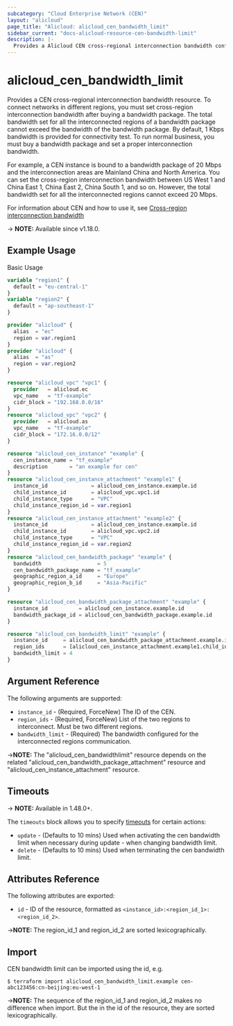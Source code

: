 ```yaml
---
subcategory: "Cloud Enterprise Network (CEN)"
layout: "alicloud"
page_title: "Alicloud: alicloud_cen_bandwidth_limit"
sidebar_current: "docs-alicloud-resource-cen-bandwidth-limit"
description: |-
  Provides a Alicloud CEN cross-regional interconnection bandwidth configuration resource.
---
```


# alicloud_cen_bandwidth_limit

Provides a CEN cross-regional interconnection bandwidth resource. To connect networks in different regions, you must set cross-region interconnection bandwidth after buying a bandwidth package. The total bandwidth set for all the interconnected regions of a bandwidth package cannot exceed the bandwidth of the bandwidth package. By default, 1 Kbps bandwidth is provided for connectivity test. To run normal business, you must buy a bandwidth package and set a proper interconnection bandwidth.

For example, a CEN instance is bound to a bandwidth package of 20 Mbps and  the interconnection areas are Mainland China and North America. You can set the cross-region interconnection bandwidth between US West 1 and China East 1, China East 2, China South 1, and so on. However, the total bandwidth set for all the interconnected regions cannot exceed 20  Mbps.

For information about CEN and how to use it, see [Cross-region interconnection bandwidth](https://www.alibabacloud.com/help/doc-detail/65983.htm)

-> **NOTE:** Available since v1.18.0.

## Example Usage

Basic Usage

```terraform
variable "region1" {
  default = "eu-central-1"
}
variable "region2" {
  default = "ap-southeast-1"
}

provider "alicloud" {
  alias  = "ec"
  region = var.region1
}
provider "alicloud" {
  alias  = "as"
  region = var.region2
}

resource "alicloud_vpc" "vpc1" {
  provider   = alicloud.ec
  vpc_name   = "tf-example"
  cidr_block = "192.168.0.0/16"
}
resource "alicloud_vpc" "vpc2" {
  provider   = alicloud.as
  vpc_name   = "tf-example"
  cidr_block = "172.16.0.0/12"
}

resource "alicloud_cen_instance" "example" {
  cen_instance_name = "tf_example"
  description       = "an example for cen"
}
resource "alicloud_cen_instance_attachment" "example1" {
  instance_id              = alicloud_cen_instance.example.id
  child_instance_id        = alicloud_vpc.vpc1.id
  child_instance_type      = "VPC"
  child_instance_region_id = var.region1
}
resource "alicloud_cen_instance_attachment" "example2" {
  instance_id              = alicloud_cen_instance.example.id
  child_instance_id        = alicloud_vpc.vpc2.id
  child_instance_type      = "VPC"
  child_instance_region_id = var.region2
}
resource "alicloud_cen_bandwidth_package" "example" {
  bandwidth                  = 5
  cen_bandwidth_package_name = "tf_example"
  geographic_region_a_id     = "Europe"
  geographic_region_b_id     = "Asia-Pacific"
}

resource "alicloud_cen_bandwidth_package_attachment" "example" {
  instance_id          = alicloud_cen_instance.example.id
  bandwidth_package_id = alicloud_cen_bandwidth_package.example.id
}

resource "alicloud_cen_bandwidth_limit" "example" {
  instance_id     = alicloud_cen_bandwidth_package_attachment.example.instance_id
  region_ids      = [alicloud_cen_instance_attachment.example1.child_instance_region_id, alicloud_cen_instance_attachment.example2.child_instance_region_id]
  bandwidth_limit = 4
}
```
## Argument Reference

The following arguments are supported:

* `instance_id` - (Required, ForceNew) The ID of the CEN.
* `region_ids` - (Required, ForceNew) List of the two regions to interconnect. Must be two different regions.
* `bandwidth_limit` - (Required) The bandwidth configured for the interconnected regions communication.

->**NOTE:** The "alicloud_cen_bandwidthlimit" resource depends on the related "alicloud_cen_bandwidth_package_attachment" resource and "alicloud_cen_instance_attachment" resource.

## Timeouts
-> **NOTE:** Available in 1.48.0+.

The `timeouts` block allows you to specify [timeouts](https://www.terraform.io/docs/configuration-0-11/resources.html#timeouts) for certain actions:

* `update` - (Defaults to 10 mins) Used when activating the cen bandwidth limit when necessary during update - when changing bandwidth limit.
* `delete` - (Defaults to 10 mins) Used when terminating the cen bandwidth limit. 

## Attributes Reference

The following attributes are exported:

- `id` - ID of the resource, formatted as `<instance_id>:<region_id_1>:<region_id_2>`.

->**NOTE:** The region_id_1 and region_id_2 are sorted lexicographically.

## Import

CEN bandwidth limit can be imported using the id, e.g.

```shell
$ terraform import alicloud_cen_bandwidth_limit.example cen-abc123456:cn-beijing:eu-west-1
```

->**NOTE:** The sequence of the region_id_1 and region_id_2 makes no difference when import. But the in the id of the resource, they are sorted lexicographically.
